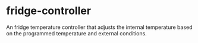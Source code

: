 # fridge-controller
An fridge temperature controller that adjusts the internal temperature based on the programmed temperature and external conditions.
